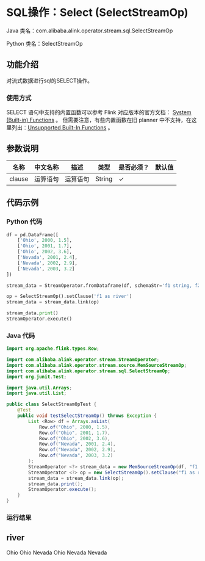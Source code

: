 # SQL操作：Select (SelectStreamOp)
Java 类名：com.alibaba.alink.operator.stream.sql.SelectStreamOp

Python 类名：SelectStreamOp


## 功能介绍
对流式数据进行sql的SELECT操作。

### 使用方式

SELECT 语句中支持的内置函数可以参考 Flink
对应版本的官方文档： [System (Built-in) Functions](https://nightlies.apache.org/flink/flink-docs-release-1.13/docs/dev/table/functions/systemfunctions/)
。 但需要注意，有些内置函数在旧 planner
中不支持，在这里列出：[Unsupported Built-In Functions](https://nightlies.apache.org/flink/flink-docs-release-1.13/docs/dev/table/legacy_planner/#unsupported-built-in-functions)
。

## 参数说明

| 名称 | 中文名称 | 描述 | 类型 | 是否必须？ | 默认值 |
| --- | --- | --- | --- | --- | --- |
| clause | 运算语句 | 运算语句 | String | ✓ |  |

## 代码示例

### Python 代码

```python
df = pd.DataFrame([
    ['Ohio', 2000, 1.5],
    ['Ohio', 2001, 1.7],
    ['Ohio', 2002, 3.6],
    ['Nevada', 2001, 2.4],
    ['Nevada', 2002, 2.9],
    ['Nevada', 2003, 3.2]
])

stream_data = StreamOperator.fromDataframe(df, schemaStr='f1 string, f2 bigint, f3 double')

op = SelectStreamOp().setClause('f1 as river')
stream_data = stream_data.link(op)

stream_data.print()
StreamOperator.execute()
```
### Java 代码
```java
import org.apache.flink.types.Row;

import com.alibaba.alink.operator.stream.StreamOperator;
import com.alibaba.alink.operator.stream.source.MemSourceStreamOp;
import com.alibaba.alink.operator.stream.sql.SelectStreamOp;
import org.junit.Test;

import java.util.Arrays;
import java.util.List;

public class SelectStreamOpTest {
	@Test
	public void testSelectStreamOp() throws Exception {
		List <Row> df = Arrays.asList(
			Row.of("Ohio", 2000, 1.5),
			Row.of("Ohio", 2001, 1.7),
			Row.of("Ohio", 2002, 3.6),
			Row.of("Nevada", 2001, 2.4),
			Row.of("Nevada", 2002, 2.9),
			Row.of("Nevada", 2003, 3.2)
		);
		StreamOperator <?> stream_data = new MemSourceStreamOp(df, "f1 string, f2 int, f3 double");
		StreamOperator <?> op = new SelectStreamOp().setClause("f1 as river");
		stream_data = stream_data.link(op);
		stream_data.print();
		StreamOperator.execute();
	}
}
```

### 运行结果

river
-----
Ohio
Ohio
Nevada
Ohio
Nevada
Nevada
